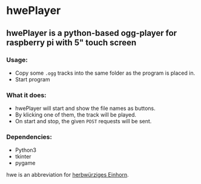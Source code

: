 # hwePlayer

## hwePlayer is a python-based ogg-player for raspberry pi with 5" touch screen

### Usage:
- Copy some `.ogg` tracks into the same folder as the program is placed in.
- Start program

### What it does:
- hwePlayer will start and show the file names as buttons.
- By klicking one of them, the track will be played.
- On start and stop, the given `POST` requests will be sent.

### Dependencies:
- Python3
- tkinter
- pygame

hwe is an abbreviation for [herbwürziges Einhorn](https://www.youtube.com/channel/UCuYZRhw5U1r8iTsI5ediu0Q).
